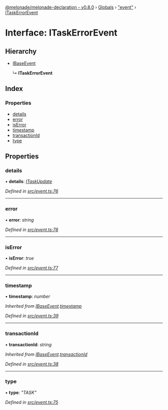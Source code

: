 [@melonade/melonade-declaration - v0.8.0](../README.md) › [Globals](../globals.md) › ["event"](../modules/_event_.md) › [ITaskErrorEvent](_event_.itaskerrorevent.md)

# Interface: ITaskErrorEvent

## Hierarchy

* [IBaseEvent](_event_.ibaseevent.md)

  ↳ **ITaskErrorEvent**

## Index

### Properties

* [details](_event_.itaskerrorevent.md#details)
* [error](_event_.itaskerrorevent.md#error)
* [isError](_event_.itaskerrorevent.md#iserror)
* [timestamp](_event_.itaskerrorevent.md#timestamp)
* [transactionId](_event_.itaskerrorevent.md#transactionid)
* [type](_event_.itaskerrorevent.md#type)

## Properties

###  details

• **details**: *[ITaskUpdate](_event_.itaskupdate.md)*

*Defined in [src/event.ts:76](https://github.com/devit-tel/melonade-declaration/blob/eb487fd/src/event.ts#L76)*

___

###  error

• **error**: *string*

*Defined in [src/event.ts:78](https://github.com/devit-tel/melonade-declaration/blob/eb487fd/src/event.ts#L78)*

___

###  isError

• **isError**: *true*

*Defined in [src/event.ts:77](https://github.com/devit-tel/melonade-declaration/blob/eb487fd/src/event.ts#L77)*

___

###  timestamp

• **timestamp**: *number*

*Inherited from [IBaseEvent](_event_.ibaseevent.md).[timestamp](_event_.ibaseevent.md#timestamp)*

*Defined in [src/event.ts:39](https://github.com/devit-tel/melonade-declaration/blob/eb487fd/src/event.ts#L39)*

___

###  transactionId

• **transactionId**: *string*

*Inherited from [IBaseEvent](_event_.ibaseevent.md).[transactionId](_event_.ibaseevent.md#transactionid)*

*Defined in [src/event.ts:38](https://github.com/devit-tel/melonade-declaration/blob/eb487fd/src/event.ts#L38)*

___

###  type

• **type**: *"TASK"*

*Defined in [src/event.ts:75](https://github.com/devit-tel/melonade-declaration/blob/eb487fd/src/event.ts#L75)*
